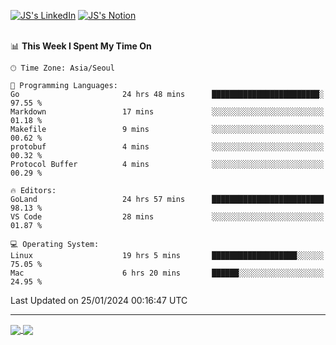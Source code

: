 
[![JS's LinkedIn](https://img.shields.io/badge/LinkedIn-blue?style=for-the-badge&logo=linkedin)](https://www.linkedin.com/in/jaeseung-lee-5a2a32139/) 
[![JS's Notion](https://img.shields.io/badge/Notion-black?style=for-the-badge&logo=notion)](https://bit.ly/ljswiki1) <br><br>
<!-- ![JS's GitHub stats](https://github-readme-stats-lemon-five.vercel.app/api?username=tkxkd0159&hide=contribs,prs,stars,issues&show_icons=true&theme=react&include_all_commits=true)   -->
<!-- ![Top Langs](https://github-readme-stats-lemon-five.vercel.app/api/top-langs/?username=tkxkd0159&layout=compact&hide=jupyter%20notebook,scss,html,css&langs_count=10)  -->


<!--START_SECTION:waka-->
📊 **This Week I Spent My Time On** 

```text
🕑︎ Time Zone: Asia/Seoul

💬 Programming Languages: 
Go                       24 hrs 48 mins      ████████████████████████░   97.55 % 
Markdown                 17 mins             ░░░░░░░░░░░░░░░░░░░░░░░░░   01.18 % 
Makefile                 9 mins              ░░░░░░░░░░░░░░░░░░░░░░░░░   00.62 % 
protobuf                 4 mins              ░░░░░░░░░░░░░░░░░░░░░░░░░   00.32 % 
Protocol Buffer          4 mins              ░░░░░░░░░░░░░░░░░░░░░░░░░   00.29 % 

🔥 Editors: 
GoLand                   24 hrs 57 mins      █████████████████████████   98.13 % 
VS Code                  28 mins             ░░░░░░░░░░░░░░░░░░░░░░░░░   01.87 % 

💻 Operating System: 
Linux                    19 hrs 5 mins       ███████████████████░░░░░░   75.05 % 
Mac                      6 hrs 20 mins       ██████░░░░░░░░░░░░░░░░░░░   24.95 % 
```


 Last Updated on 25/01/2024 00:16:47 UTC
<!--END_SECTION:waka-->

---
<a href="https://github.com/tkxkd0159/dsalgo">
  <img align="center" src="https://github-readme-stats-lemon-five.vercel.app/api/pin/?username=tkxkd0159&repo=dsalgo&theme=react" />
</a>
<a href="https://github.com/tkxkd0159/books">
  <img align="center" src="https://github-readme-stats-lemon-five.vercel.app/api/pin/?username=tkxkd0159&repo=books&theme=react" />
</a>

<!---
- 🔭 I’m currently working on ...
- 🌱 I’m currently learning blockchain and distributed network
- 👯 I’m looking to collaborate on ...
- 🤔 I’m looking for help with ...
- 💬 Ask me about ...
- 📫 How to reach me: ...
- 😄 Pronouns: ...
- ⚡ Fun fact: ...
-->
